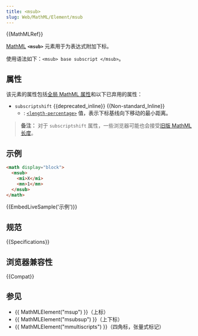 ```yaml
---
title: <msub>
slug: Web/MathML/Element/msub
---
```


{{MathMLRef}}

[MathML](/zh-CN/docs/Web/MathML) **`<msub>`** 元素用于为表达式附加下标。

使用语法如下：`<msub> base subscript </msub>`。

## 属性

该元素的属性包括[全局 MathML 属性](/zh-CN/docs/Web/MathML/Global_attributes)和以下已弃用的属性：

- `subscriptshift` {{deprecated_inline}} {{Non-standard_Inline}}
  - : [`<length-percentage>`](/zh-CN/docs/Web/CSS/length-percentage) 值，表示下标基线向下移动的最小距离。

> **备注：** 对于 `subscriptshift` 属性，一些浏览器可能也会接受[旧版 MathML 长度](/zh-CN/docs/Web/MathML/Values#旧版_mathml_长度)。

## 示例

```html
<math display="block">
  <msub>
    <mi>X</mi>
    <mn>1</mn>
  </msub>
</math>
```

{{EmbedLiveSample('示例')}}

## 规范

{{Specifications}}

## 浏览器兼容性

{{Compat}}

## 参见

- {{ MathMLElement("msup") }}（上标）
- {{ MathMLElement("msubsup") }}（上下标）
- {{ MathMLElement("mmultiscripts") }}（四角标，张量式标记）
